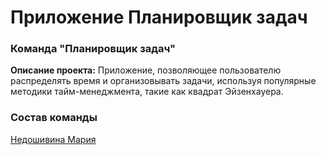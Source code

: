 ﻿# Приложение Планировщик задач

### Команда "Планировщик задач"

**Описание проекта:** Приложение, позволяющее пользователю распределять время и организовывать задачи, используя популярные методики тайм-менеджмента, такие как квадрат Эйзенхауера.

### Состав команды
[Недошивина Мария](https://github.com/maria2408)

